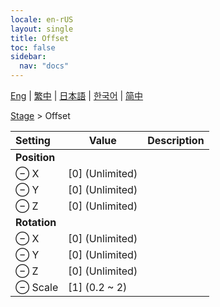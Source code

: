 ```yaml
---
locale: en-rUS
layout: single
title: Offset
toc: false
sidebar:
  nav: "docs"
---
```

[Eng](/dancexr/menu/2025.4/stage/offset) | [繁中](/tw/dancexr/menu/2025.4/stage/offset) | [日本語](/jp/dancexr/menu/2025.4/stage/offset) | [한국어](/kr/dancexr/menu/2025.4/stage/offset) | [简中](/zh/dancexr/menu/2025.4/stage/offset)

[Stage](../menu#Stage) > Offset



| Setting | Value | Description |
| :--- | --- | :--- |
|  **Position**|| 
|  ⊖ X| [0] (Unlimited) | 
|  ⊖ Y| [0] (Unlimited) | 
|  ⊖ Z| [0] (Unlimited) | 
|  **Rotation**|| 
|  ⊖ X| [0] (Unlimited) | 
|  ⊖ Y| [0] (Unlimited) | 
|  ⊖ Z| [0] (Unlimited) | 
|  ⊖ Scale| [1] (0.2 ~ 2) | 
